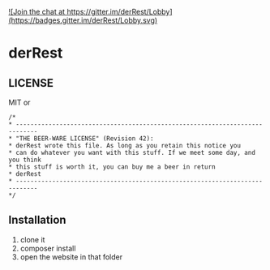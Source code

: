 <a target="_blank" href="https://gitter.im/derRest/Lobby?utm_source=badge&utm_medium=badge&utm_campaign=pr-badge&utm_content=badge"> ![Join the chat at https://gitter.im/derRest/Lobby](https://badges.gitter.im/derRest/Lobby.svg)</a>
# derRest
## LICENSE
MIT or
````
/*
* ----------------------------------------------------------------------------
* "THE BEER-WARE LICENSE" (Revision 42):
* derRest wrote this file. As long as you retain this notice you
* can do whatever you want with this stuff. If we meet some day, and you think
* this stuff is worth it, you can buy me a beer in return
* derRest
* ----------------------------------------------------------------------------
*/
````

## Installation

1. clone it
2. composer install
3. open the website in that folder
